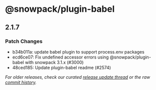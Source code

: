 # @snowpack/plugin-babel

## 2.1.7

### Patch Changes

- b34b011a: update babel plugin to support process.env packages
- ecd6ce07: Fix undefined accessor errors using @snowpack/plugin-babel with snowpack 3.1.x (#3000) <Christian Gaetano>
- 48ced185: Update plugin-babel readme (#2574) <Ben Scott>

_For older releases, check our curated [release update thread](https://github.com/withastro/snowpack/discussions/1183) or the raw [commit history](https://github.com/withastro/snowpack/commits/main/plugins/plugin-babel)._
